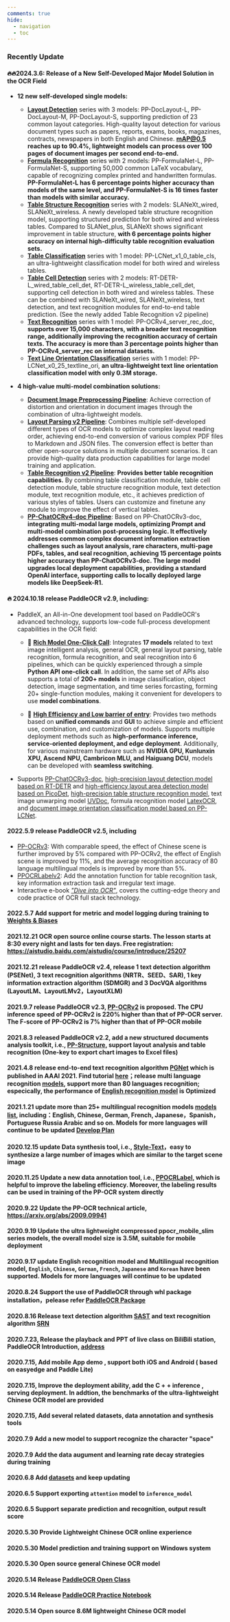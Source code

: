 ```yaml
---
comments: true
hide:
  - navigation
  - toc
---
```


### Recently Update

#### **🔥🔥2024.3.6: Release of a New Self-Developed Major Model Solution in the OCR Field**

  - **12 new self-developed single models:**
    - **[Layout Detection](https://paddlepaddle.github.io/PaddleX/latest/en/module_usage/tutorials/ocr_modules/layout_detection.html)** series with 3 models: PP-DocLayout-L, PP-DocLayout-M, PP-DocLayout-S, supporting prediction of 23 common layout categories. High-quality layout detection for various document types such as papers, reports, exams, books, magazines, contracts, newspapers in both English and Chinese. **mAP@0.5 reaches up to 90.4%, lightweight models can process over 100 pages of document images per second end-to-end.**
    - **[Formula Recognition](https://paddlepaddle.github.io/PaddleX/latest/en/module_usage/tutorials/ocr_modules/formula_recognition.html)** series with 2 models: PP-FormulaNet-L, PP-FormulaNet-S, supporting 50,000 common LaTeX vocabulary, capable of recognizing complex printed and handwritten formulas. **PP-FormulaNet-L has 6 percentage points higher accuracy than models of the same level, and PP-FormulaNet-S is 16 times faster than models with similar accuracy.**
    - **[Table Structure Recognition](https://paddlepaddle.github.io/PaddleX/latest/en/module_usage/tutorials/ocr_modules/table_structure_recognition.html)** series with 2 models: SLANeXt_wired, SLANeXt_wireless. A newly developed table structure recognition model, supporting structured prediction for both wired and wireless tables. Compared to SLANet_plus, SLANeXt shows significant improvement in table structure, **with 6 percentage points higher accuracy on internal high-difficulty table recognition evaluation sets.**
    - **[Table Classification](https://paddlepaddle.github.io/PaddleX/latest/en/module_usage/tutorials/ocr_modules/table_classification.html)** series with 1 model: PP-LCNet_x1_0_table_cls, an ultra-lightweight classification model for both wired and wireless tables.
    - **[Table Cell Detection](https://paddlepaddle.github.io/PaddleX/latest/en/module_usage/tutorials/ocr_modules/table_cells_detection.html)** series with 2 models: RT-DETR-L_wired_table_cell_det, RT-DETR-L_wireless_table_cell_det, supporting cell detection in both wired and wireless tables. These can be combined with SLANeXt_wired, SLANeXt_wireless, text detection, and text recognition modules for end-to-end table prediction. (See the newly added Table Recognition v2 pipeline)
    - **[Text Recognition](https://paddlepaddle.github.io/PaddleX/latest/en/module_usage/tutorials/ocr_modules/text_recognition.html)** series with 1 model: PP-OCRv4_server_rec_doc, **supports over 15,000 characters, with a broader text recognition range, additionally improving the recognition accuracy of certain texts. The accuracy is more than 3 percentage points higher than PP-OCRv4_server_rec on internal datasets.**
    - **[Text Line Orientation Classification](https://paddlepaddle.github.io/PaddleX/latest/module_usage/tutorials/ocr_modules/text_recognition.html)** series with 1 model: PP-LCNet_x0_25_textline_ori, **an ultra-lightweight text line orientation classification model with only 0.3M storage.**

   - **4 high-value multi-model combination solutions:**
     - **[Document Image Preprocessing Pipeline](https://paddlepaddle.github.io/PaddleX/latest/en/pipeline_usage/tutorials/ocr_pipelines/doc_preprocessor.html)**: Achieve correction of distortion and orientation in document images through the combination of ultra-lightweight models.
     - **[Layout Parsing v2 Pipeline](https://paddlepaddle.github.io/PaddleX/latest/en/pipeline_usage/tutorials/ocr_pipelines/layout_parsing_v2.html)**: Combines multiple self-developed different types of OCR models to optimize complex layout reading order, achieving end-to-end conversion of various complex PDF files to Markdown and JSON files. The conversion effect is better than other open-source solutions in multiple document scenarios. It can provide high-quality data production capabilities for large model training and application.
     - **[Table Recognition v2 Pipeline](https://paddlepaddle.github.io/PaddleX/latest/en/pipeline_usage/tutorials/ocr_pipelines/table_recognition_v2.html)**: **Provides better table recognition capabilities.** By combining table classification module, table cell detection module, table structure recognition module, text detection module, text recognition module, etc., it achieves prediction of various styles of tables. Users can customize and finetune any module to improve the effect of vertical tables.
     - **[PP-ChatOCRv4-doc Pipeline](https://paddlepaddle.github.io/PaddleX/latest/en/pipeline_usage/tutorials/information_extraction_pipelines/document_scene_information_extraction_v4.html)**: Based on PP-ChatOCRv3-doc, **integrating multi-modal large models, optimizing Prompt and multi-model combination post-processing logic. It effectively addresses common complex document information extraction challenges such as layout analysis, rare characters, multi-page PDFs, tables, and seal recognition, achieving 15 percentage points higher accuracy than PP-ChatOCRv3-doc. The large model upgrades local deployment capabilities, providing a standard OpenAI interface, supporting calls to locally deployed large models like DeepSeek-R1.**

#### **🔥 2024.10.18 release PaddleOCR v2.9, including**:
  * PaddleX, an All-in-One development tool based on PaddleOCR's advanced technology, supports low-code full-process development capabilities in the OCR field:
     * 🎨 [**Rich Model One-Click Call**](https://paddlepaddle.github.io/PaddleOCR/latest/en/paddlex/quick_start.html): Integrates **17 models** related to text image intelligent analysis, general OCR, general layout parsing, table recognition, formula recognition, and seal recognition into 6 pipelines, which can be quickly experienced through a simple **Python API one-click call**. In addition, the same set of APIs also supports a total of **200+ models** in image classification, object detection, image segmentation, and time series forcasting, forming 20+ single-function modules, making it convenient for developers to use **model combinations**.

     * 🚀 [**High Efficiency and Low barrier of entry**](https://paddlepaddle.github.io/PaddleOCR/latest/en/paddlex/overview.html): Provides two methods based on **unified commands** and **GUI** to achieve simple and efficient use, combination, and customization of models. Supports multiple deployment methods such as **high-performance inference, service-oriented deployment, and edge deployment**. Additionally, for various mainstream hardware such as **NVIDIA GPU, Kunlunxin XPU, Ascend NPU, Cambricon MLU, and Haiguang DCU**, models can be developed with **seamless switching**.

  * Supports [PP-ChatOCRv3-doc](https://github.com/PaddlePaddle/PaddleX/blob/release/3.0-beta1/docs/pipeline_usage/tutorials/information_extraction_pipelines/document_scene_information_extraction_en.md), [high-precision layout detection model based on RT-DETR](https://github.com/PaddlePaddle/PaddleX/blob/release/3.0-beta1/docs/module_usage/tutorials/ocr_modules/layout_detection_en.md) and [high-efficiency layout area detection model based on PicoDet](https://github.com/PaddlePaddle/PaddleX/blob/release/3.0-beta1/docs/module_usage/tutorials/ocr_modules/layout_detection_en.md), [high-precision table structure recognition model](https://github.com/PaddlePaddle/PaddleX/blob/release/3.0-beta1/docs/module_usage/tutorials/ocr_modules/table_structure_recognition_en.md), text image unwarping model [UVDoc](https://github.com/PaddlePaddle/PaddleX/blob/release/3.0-beta1/docs/module_usage/tutorials/ocr_modules/text_image_unwarping_en.md), formula recognition model [LatexOCR](https://github.com/PaddlePaddle/PaddleX/blob/release/3.0-beta1/docs/module_usage/tutorials/ocr_modules/formula_recognition_en.md), and [document image orientation classification model based on PP-LCNet](https://github.com/PaddlePaddle/PaddleX/blob/release/3.0-beta1/docs/module_usage/tutorials/ocr_modules/doc_img_orientation_classification_en.md).
  
#### 2022.5.9 release PaddleOCR v2.5, including

- [PP-OCRv3](./ppocr_introduction_en.md#pp-ocrv3): With comparable speed, the effect of Chinese scene is further improved by 5% compared with PP-OCRv2, the effect of English scene is improved by 11%, and the average recognition accuracy of 80 language multilingual models is improved by more than 5%.
- [PPOCRLabelv2](https://github.com/PFCCLab/PPOCRLabel/blob/main/README.md): Add the annotation function for table recognition task, key information extraction task and irregular text image.
- Interactive e-book [*"Dive into OCR"*](./ocr_book_en.md), covers the cutting-edge theory and code practice of OCR full stack technology.

#### 2022.5.7 Add support for metric and model logging during training to [Weights & Biases](https://docs.wandb.ai/)

#### 2021.12.21 OCR open source online course starts. The lesson starts at 8:30 every night and lasts for ten days. Free registration: <https://aistudio.baidu.com/aistudio/course/introduce/25207>

#### 2021.12.21 release PaddleOCR v2.4, release 1 text detection algorithm (PSENet), 3 text recognition algorithms (NRTR、SEED、SAR), 1 key information extraction algorithm (SDMGR) and 3 DocVQA algorithms (LayoutLM、LayoutLMv2，LayoutXLM)

#### 2021.9.7 release PaddleOCR v2.3, [PP-OCRv2](#PP-OCRv2) is proposed. The CPU inference speed of PP-OCRv2 is 220% higher than that of PP-OCR server. The F-score of PP-OCRv2 is 7% higher than that of PP-OCR mobile

#### 2021.8.3 released PaddleOCR v2.2, add a new structured documents analysis toolkit, i.e., [PP-Structure](https://github.com/PaddlePaddle/PaddleOCR/blob/release/2.2/ppstructure/README.md), support layout analysis and table recognition (One-key to export chart images to Excel files)

#### 2021.4.8 release end-to-end text recognition algorithm [PGNet](https://www.aaai.org/AAAI21Papers/AAAI-2885.WangP.pdf) which is published in AAAI 2021. Find tutorial [here](https://github.com/PaddlePaddle/PaddleOCR/blob/release/2.1/doc/doc_en/pgnet_en.md)；release multi language recognition [models](https://github.com/PaddlePaddle/PaddleOCR/blob/release/2.1/doc/doc_en/multi_languages_en.md), support more than 80 languages recognition; especically, the performance of [English recognition model](https://github.com/PaddlePaddle/PaddleOCR/blob/release/2.1/doc/doc_en/models_list_en.md#English) is Optimized

#### 2021.1.21 update more than 25+ multilingual recognition models [models list](./models_list_en.md), including：English, Chinese, German, French, Japanese，Spanish，Portuguese Russia Arabic and so on.  Models for more languages will continue to be updated [Develop Plan](https://github.com/PaddlePaddle/PaddleOCR/issues/1048)

#### 2020.12.15 update Data synthesis tool, i.e., [Style-Text](https://github.com/PFCCLab/StyleText/blob/main/README.md)，easy to synthesize a large number of images which are similar to the target scene image

#### 2020.11.25 Update a new data annotation tool, i.e., [PPOCRLabel](https://github.com/PFCCLab/PPOCRLabel/blob/main/README.md), which is helpful to improve the labeling efficiency. Moreover, the labeling results can be used in training of the PP-OCR system directly

#### 2020.9.22 Update the PP-OCR technical article, <https://arxiv.org/abs/2009.09941>

#### 2020.9.19 Update the ultra lightweight compressed ppocr_mobile_slim series models, the overall model size is 3.5M, suitable for mobile deployment

#### 2020.9.17 update English recognition model and Multilingual recognition model, `English`, `Chinese`, `German`, `French`, `Japanese` and `Korean` have been supported. Models for more languages will continue to be updated

#### 2020.8.24 Support the use of PaddleOCR through whl package installation，pelease refer  [PaddleOCR Package](https://github.com/PaddlePaddle/PaddleOCR/blob/develop/doc/doc_en/whl_en.md)

#### 2020.8.16 Release text detection algorithm [SAST](https://arxiv.org/abs/1908.05498) and text recognition algorithm [SRN](https://arxiv.org/abs/2003.12294)

#### 2020.7.23, Release the playback and PPT of live class on BiliBili station, PaddleOCR Introduction, [address](https://aistudio.baidu.com/aistudio/course/introduce/1519)

#### 2020.7.15, Add mobile App demo , support both iOS and  Android  ( based on easyedge and Paddle Lite)

#### 2020.7.15, Improve the  deployment ability, add the C + +  inference , serving deployment. In addtion, the benchmarks of the ultra-lightweight Chinese OCR model are provided

#### 2020.7.15, Add several related datasets, data annotation and synthesis tools

#### 2020.7.9 Add a new model to support recognize the  character "space"

#### 2020.7.9 Add the data augument and learning rate decay strategies during training

#### 2020.6.8 Add [datasets](dataset/datasets_en.md) and keep updating

#### 2020.6.5 Support exporting `attention` model to `inference_model`

#### 2020.6.5 Support separate prediction and recognition, output result score

#### 2020.5.30 Provide Lightweight Chinese OCR online experience

#### 2020.5.30 Model prediction and training support on Windows system

#### 2020.5.30 Open source general Chinese OCR model

#### 2020.5.14 Release [PaddleOCR Open Class](https://www.bilibili.com/video/BV1nf4y1U7RX?p=4)

#### 2020.5.14 Release [PaddleOCR Practice Notebook](https://aistudio.baidu.com/aistudio/projectdetail/467229)

#### 2020.5.14 Open source 8.6M lightweight Chinese OCR model

